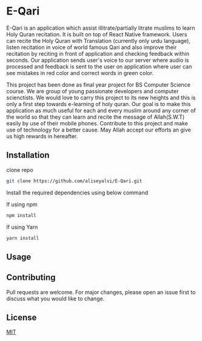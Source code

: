 # E-Qari

E-Qari is an application which assist illitrate/partially litrate muslims to learn Holy Quran recitation. It is built on top of React Native framework. Users can recite the Holy Quran with Translation (currently only urdu language), listen recitation in voice of world famous Qari and also improve their recitation by reciting in front of application and checking feedback within seconds. Our application sends user's voice to our server where audio is processed and feedback is sent to the user on application where user can see mistakes in red color and correct words in green color.

This project has been done as final year project for BS Computer Science course. We are group of young passionate developers and computer scienctists. We would love to carry this project to its new heights and this is only a first step towards e-learning of holy quran. Our goal is to make this application as much useful for each and every muslim around any corner of the world so that they can learn and recite the message of Allah(S.W.T) easily by use of their mobile phones. Contribute to this project and make use of technology for a better cause. May Allah accept our efforts an give us high rewards in hereafter.

## Installation

clone repo 

```bash
git clone https://github.com/aliseyalvi/E-Qari.git
```

Install the required dependencies using below command

If using npm
```bash
npm install
```
If using Yarn
```bash
yarn install
```
## Usage


## Contributing
Pull requests are welcome. For major changes, please open an issue first to discuss what you would like to change.


## License
[MIT](https://choosealicense.com/licenses/mit/)